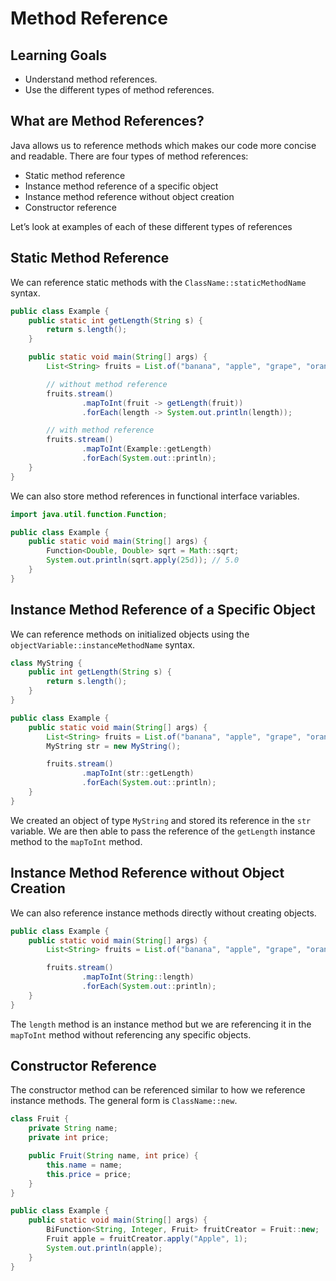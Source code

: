 # Method Reference

## Learning Goals

- Understand method references.
- Use the different types of method references.

## What are Method References?

Java allows us to reference methods which makes our code more concise and
readable. There are four types of method references:

- Static method reference
- Instance method reference of a specific object
- Instance method reference without object creation
- Constructor reference

Let’s look at examples of each of these different types of references

## Static Method Reference

We can reference static methods with the `ClassName::staticMethodName` syntax.

```java
public class Example {
    public static int getLength(String s) {
        return s.length();
    }

    public static void main(String[] args) {
        List<String> fruits = List.of("banana", "apple", "grape", "orange", "pear");

        // without method reference
        fruits.stream()
                .mapToInt(fruit -> getLength(fruit))
                .forEach(length -> System.out.println(length));

        // with method reference
        fruits.stream()
                .mapToInt(Example::getLength)
                .forEach(System.out::println);
    }
}
```

We can also store method references in functional interface variables.

```java
import java.util.function.Function;

public class Example {
    public static void main(String[] args) {
        Function<Double, Double> sqrt = Math::sqrt;
        System.out.println(sqrt.apply(25d)); // 5.0
    }
}
```

## Instance Method Reference of a Specific Object

We can reference methods on initialized objects using the
`objectVariable::instanceMethodName` syntax.

```java
class MyString {
    public int getLength(String s) {
        return s.length();
    }
}

public class Example {
    public static void main(String[] args) {
        List<String> fruits = List.of("banana", "apple", "grape", "orange", "pear");
        MyString str = new MyString();

        fruits.stream()
                .mapToInt(str::getLength)
                .forEach(System.out::println);
    }
}
```

We created an object of type `MyString` and stored its reference in the `str`
variable. We are then able to pass the reference of the `getLength` instance
method to the `mapToInt` method.

## Instance Method Reference without Object Creation

We can also reference instance methods directly without creating objects.

```java
public class Example {
    public static void main(String[] args) {
        List<String> fruits = List.of("banana", "apple", "grape", "orange", "pear");

        fruits.stream()
                .mapToInt(String::length)
                .forEach(System.out::println);
    }
}
```

The `length` method is an instance method but we are referencing it in the
`mapToInt` method without referencing any specific objects.

## Constructor Reference

The constructor method can be referenced similar to how we reference instance
methods. The general form is `ClassName::new`.

```java
class Fruit {
    private String name;
    private int price;

    public Fruit(String name, int price) {
        this.name = name;
        this.price = price;
    }
}

public class Example {
    public static void main(String[] args) {
        BiFunction<String, Integer, Fruit> fruitCreator = Fruit::new;
        Fruit apple = fruitCreator.apply("Apple", 1);
        System.out.println(apple);
    }
}
```
